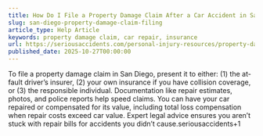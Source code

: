 ```yaml
---
title: How Do I File a Property Damage Claim After a Car Accident in San Diego?
slug: san-diego-property-damage-claim-filing
article_type: Help Article
keywords: property damage claim, car repair, insurance
url: https://seriousaccidents.com/personal-injury-resources/property-damage-from-auto-accidents/
published_date: 2025-10-27T00:00:00
---
```


To file a property damage claim in San Diego, present it to either: (1) the at-fault driver’s insurer, (2) your own insurance if you have collision coverage, or (3) the responsible individual. Documentation like repair estimates, photos, and police reports help speed claims. You can have your car repaired or compensated for its value, including total loss compensation when repair costs exceed car value. Expert legal advice ensures you aren’t stuck with repair bills for accidents you didn’t cause.seriousaccidents+1